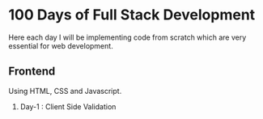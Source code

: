 # 100 Days of Full Stack Development

Here each day I will be implementing code from scratch which are very essential for web development. 

## Frontend
Using HTML, CSS and Javascript.

1. Day-1 : Client Side Validation
